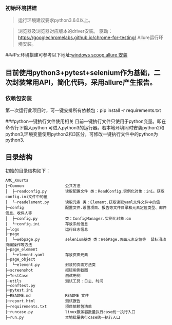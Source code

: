 ### 初始环境搭建
> 运行环境建议要求python3.6.0以上。

> 浏览器及浏览器对应版本的driver安装。
驱动：https://googlechromelabs.github.io/chrome-for-testing/
> Allure运行环境安装。

###Ps:环境搭建可参考以下地址:[windows scoop allure 安装](http://note.youdao.com/s/9ELlaBD5)

## 目前使用python3+pytest+selenium作为基础，二次封装常用API，简化代码，采用allure产生报告。

### 依赖包安装
第一次运行此项目时，可一键安排所有依赖包：pip install -r requirements.txt

###python一键执行文件使用相关
目前一键执行文件只使用于python变量。即在命令行下输入python 可进入python3的运行器。若本地环境同时安装python2和python3,环境变量使用python2和3区分，可修改一键执行文件中的python为python3.

## 目录结构

初始的目录结构如下：

~~~
AMC_Xnurta
|─Common                  公共方法
│  ├─readconfig.py        读取配置文件 类：ReadConfig.实例化对象：ini。获取config.ini文件中的值
│  └─readelement.py       读取元素 类：Element.获取读取yaml文件文件中的值
├─config                  配置文件.设置项目、报告等文件目录和元素定位类型、邮件信息、收件人等 
│  ├─config.py            类：ConfigManager.实例化对象:cm
│  └─config.ini           存放系统信息
├─logs                    运行日志信息
├─page                    
│  └─webpage.py           selenium基类 类：WebPage.页面元素定位等  鼠标滑动  页面操作等方法
├─page_element            
│  └─element.yaml         存放页面元素
├─page_object              
│  └─element.py           封装的页面方法类
├─screenshot              报错用例截图
├─TestCase                测试用例
├─utils                   测试工具：日志、时间
├─conftest.py            
├─pytest.ini           
├─README.md               README 文件
├─report.html             测试报告
├─requirements.txt        项目依赖包清单
├─runcase.py              linux服务器批量执行case统一执行入口
├─run.py                  本地批量执行case统一执行入口

